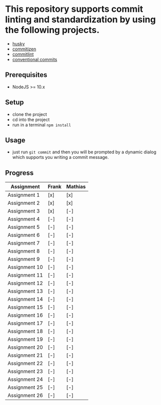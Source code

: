 # This repository supports commit linting and standardization by using the following projects.
* [husky](https://github.com/typicode/husky)
* [commitizen](https://github.com/commitizen/cz-cli)
* [commitlint](https://github.com/conventional-changelog/commitlint/#what-is-commitlint)
* [conventional commits](https://www.conventionalcommits.org/en/v1.0.0/)
## Prerequisites
* NodeJS >= 10.x
## Setup
* clone the project
* cd into the project
* run in a terminal `npm install`
## Usage
* just run `git commit` and then you will be prompted by a dynamic dialog which supports you writing a commit message.
## Progress
| Assignment| Frank | Mathias |
| - | - | - |
| Assignment 1 | [x] | [x] |
| Assignment 2 | [x] | [x] |
| Assignment 3 | [x] | [-] |
| Assignment 4 | [-] | [-] |
| Assignment 5 | [-] | [-] |
| Assignment 6 | [-] | [-] |
| Assignment 7 | [-] | [-] |
| Assignment 8 | [-] | [-] |
| Assignment 9 | [-] | [-] |
| Assignment 10 | [-] | [-] |
| Assignment 11 | [-] | [-] |
| Assignment 12 | [-] | [-] |
| Assignment 13 | [-] | [-] |
| Assignment 14 | [-] | [-] |
| Assignment 15 | [-] | [-] |
| Assignment 16 | [-] | [-] |
| Assignment 17 | [-] | [-] |
| Assignment 18 | [-] | [-] |
| Assignment 19 | [-] | [-] |
| Assignment 20 | [-] | [-] |
| Assignment 21 | [-] | [-] |
| Assignment 22 | [-] | [-] |
| Assignment 23 | [-] | [-] |
| Assignment 24 | [-] | [-] |
| Assignment 25 | [-] | [-] |
| Assignment 26 | [-] | [-] |